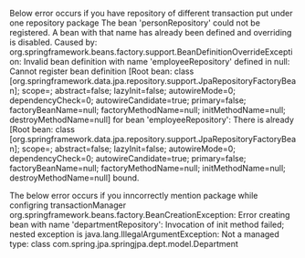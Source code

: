 
Below error occurs if you have repository of different transaction put under one repository package
The bean 'personRepository' could not be registered. A bean with that name has already been defined and overriding is disabled.
Caused by: org.springframework.beans.factory.support.BeanDefinitionOverrideException: Invalid bean definition with name 'employeeRepository' defined in null: Cannot register bean definition [Root bean: class [org.springframework.data.jpa.repository.support.JpaRepositoryFactoryBean]; scope=; abstract=false; lazyInit=false; autowireMode=0; dependencyCheck=0; autowireCandidate=true; primary=false; factoryBeanName=null; factoryMethodName=null; initMethodName=null; destroyMethodName=null] for bean 'employeeRepository': There is already [Root bean: class [org.springframework.data.jpa.repository.support.JpaRepositoryFactoryBean]; scope=; abstract=false; lazyInit=false; autowireMode=0; dependencyCheck=0; autowireCandidate=true; primary=false; factoryBeanName=null; factoryMethodName=null; initMethodName=null; destroyMethodName=null] bound.


The below error occurs if you inncorrectly mention package while configring transactionManager
org.springframework.beans.factory.BeanCreationException: Error creating bean with name 'departmentRepository': Invocation of init method failed; nested exception is java.lang.IllegalArgumentException: Not a managed type: class com.spring.jpa.springjpa.dept.model.Department